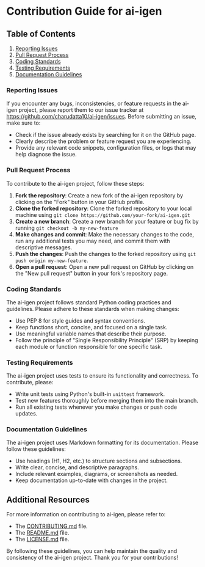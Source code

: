 Contribution Guide for ai-igen
=============================

Table of Contents
-----------------

1. [Reporting Issues](#reporting-issues)
2. [Pull Request Process](#pull-request-process)
3. [Coding Standards](#coding-standards)
4. [Testing Requirements](#testing-requirements)
5. [Documentation Guidelines](#documentation-guidelines)

### Reporting Issues

If you encounter any bugs, inconsistencies, or feature requests in the ai-igen project, please report them to our issue tracker at <https://github.com/charudatta10/ai-igen/issues>. Before submitting an issue, make sure to:

*   Check if the issue already exists by searching for it on the GitHub page.
*   Clearly describe the problem or feature request you are experiencing.
*   Provide any relevant code snippets, configuration files, or logs that may help diagnose the issue.

### Pull Request Process

To contribute to the ai-igen project, follow these steps:

1.  **Fork the repository**: Create a new fork of the ai-igen repository by clicking on the "Fork" button in your GitHub profile.
2.  **Clone the forked repository**: Clone the forked repository to your local machine using `git clone https://github.com/your-fork/ai-igen.git`
3.  **Create a new branch**: Create a new branch for your feature or bug fix by running `git checkout -b my-new-feature`
4.  **Make changes and commit**: Make the necessary changes to the code, run any additional tests you may need, and commit them with descriptive messages.
5.  **Push the changes**: Push the changes to the forked repository using `git push origin my-new-feature`.
6.  **Open a pull request**: Open a new pull request on GitHub by clicking on the "New pull request" button in your fork's repository page.

### Coding Standards

The ai-igen project follows standard Python coding practices and guidelines. Please adhere to these standards when making changes:

*   Use PEP 8 for style guides and syntax conventions.
*   Keep functions short, concise, and focused on a single task.
*   Use meaningful variable names that describe their purpose.
*   Follow the principle of "Single Responsibility Principle" (SRP) by keeping each module or function responsible for one specific task.

### Testing Requirements

The ai-igen project uses tests to ensure its functionality and correctness. To contribute, please:

*   Write unit tests using Python's built-in `unittest` framework.
*   Test new features thoroughly before merging them into the main branch.
*   Run all existing tests whenever you make changes or push code updates.

### Documentation Guidelines

The ai-igen project uses Markdown formatting for its documentation. Please follow these guidelines:

*   Use headings (H1, H2, etc.) to structure sections and subsections.
*   Write clear, concise, and descriptive paragraphs.
*   Include relevant examples, diagrams, or screenshots as needed.
*   Keep documentation up-to-date with changes in the project.

Additional Resources
-------------------

For more information on contributing to ai-igen, please refer to:

*   The [CONTRIBUTING.md](https://github.com/charudatta10/ai-igen/blob/main/CONTRIBUTING.md) file.
*   The [README.md](https://github.com/charudatta10/ai-igen/blob/main/README.md) file.
*   The [LICENSE.md](https://github.com/charudatta10/ai-igen/blob/main/LICENSE.md) file.

By following these guidelines, you can help maintain the quality and consistency of the ai-igen project. Thank you for your contributions!